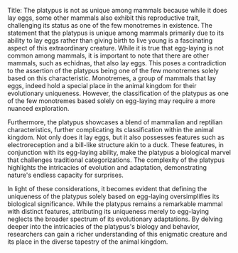 Title: The platypus is not as unique among mammals because while it does lay eggs, some other mammals also exhibit this reproductive trait, challenging its status as one of the few monotremes in existence.
The statement that the platypus is unique among mammals primarily due to its ability to lay eggs rather than giving birth to live young is a fascinating aspect of this extraordinary creature. While it is true that egg-laying is not common among mammals, it is important to note that there are other mammals, such as echidnas, that also lay eggs. This poses a contradiction to the assertion of the platypus being one of the few monotremes solely based on this characteristic. Monotremes, a group of mammals that lay eggs, indeed hold a special place in the animal kingdom for their evolutionary uniqueness. However, the classification of the platypus as one of the few monotremes based solely on egg-laying may require a more nuanced exploration.

Furthermore, the platypus showcases a blend of mammalian and reptilian characteristics, further complicating its classification within the animal kingdom. Not only does it lay eggs, but it also possesses features such as electroreception and a bill-like structure akin to a duck. These features, in conjunction with its egg-laying ability, make the platypus a biological marvel that challenges traditional categorizations. The complexity of the platypus highlights the intricacies of evolution and adaptation, demonstrating nature's endless capacity for surprises.

In light of these considerations, it becomes evident that defining the uniqueness of the platypus solely based on egg-laying oversimplifies its biological significance. While the platypus remains a remarkable mammal with distinct features, attributing its uniqueness merely to egg-laying neglects the broader spectrum of its evolutionary adaptations. By delving deeper into the intricacies of the platypus's biology and behavior, researchers can gain a richer understanding of this enigmatic creature and its place in the diverse tapestry of the animal kingdom.